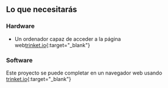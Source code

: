 ## Lo que necesitarás

### Hardware

+ Un ordenador capaz de acceder a la página web[trinket.io](https://trinket.io){:target="_blank"}

### Software

Este proyecto se puede completar en un navegador web usando [trinket.io](https://trinket.io){:target="_blank"}